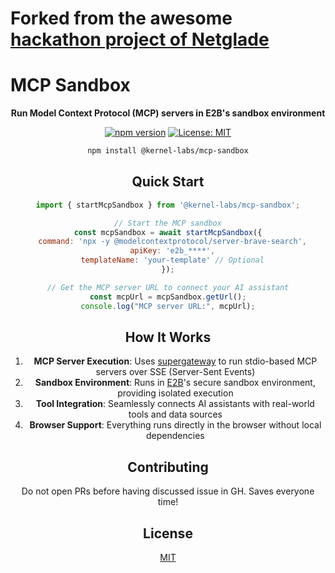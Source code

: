 # Forked from the awesome [hackathon project of Netglade](http://github.com/netglade/mcp-sandbox/)

# MCP Sandbox

<p align='center'><b>Run Model Context Protocol (MCP) servers in E2B's sandbox environment</b></p>

<div align="center">

[![npm version](https://img.shields.io/npm/v/%40netglade%2Fmcp-sandbox)](https://www.npmjs.com/package/@netglade/mcp-sandbox)
[![License: MIT](https://img.shields.io/badge/License-MIT-blue.svg)](https://opensource.org/licenses/MIT)


```bash
npm install @kernel-labs/mcp-sandbox
```

## Quick Start

```javascript
import { startMcpSandbox } from '@kernel-labs/mcp-sandbox';

// Start the MCP sandbox
const mcpSandbox = await startMcpSandbox({
  command: 'npx -y @modelcontextprotocol/server-brave-search',
  apiKey: 'e2b_****',
  templateName: 'your-template' // Optional
});

// Get the MCP server URL to connect your AI assistant
const mcpUrl = mcpSandbox.getUrl();
console.log("MCP server URL:", mcpUrl);
```

## How It Works

1. **MCP Server Execution**: Uses [supergateway](https://github.com/supercorp-ai/supergateway) to run stdio-based MCP servers over SSE (Server-Sent Events)
2. **Sandbox Environment**: Runs in [E2B](https://e2b.dev)'s secure sandbox environment, providing isolated execution
3. **Tool Integration**: Seamlessly connects AI assistants with real-world tools and data sources
4. **Browser Support**: Everything runs directly in the browser without local dependencies

## Contributing

Do not open PRs before having discussed issue in GH. Saves everyone time!

## License

[MIT](LICENSE)
